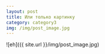 ```yaml
---
layout: post
title: Или только картинку
category: category3
img: /img/post_image.jpg
---
```

![eh]({{ site.url }}/img/post_image.jpg)
